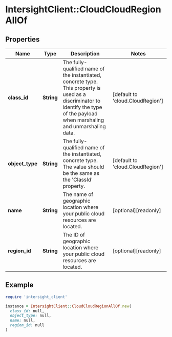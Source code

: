 # IntersightClient::CloudCloudRegionAllOf

## Properties

| Name | Type | Description | Notes |
| ---- | ---- | ----------- | ----- |
| **class_id** | **String** | The fully-qualified name of the instantiated, concrete type. This property is used as a discriminator to identify the type of the payload when marshaling and unmarshaling data. | [default to &#39;cloud.CloudRegion&#39;] |
| **object_type** | **String** | The fully-qualified name of the instantiated, concrete type. The value should be the same as the &#39;ClassId&#39; property. | [default to &#39;cloud.CloudRegion&#39;] |
| **name** | **String** | The name of geographic location where your public cloud resources are located. | [optional][readonly] |
| **region_id** | **String** | The ID of geographic location where your public cloud resources are located. | [optional][readonly] |

## Example

```ruby
require 'intersight_client'

instance = IntersightClient::CloudCloudRegionAllOf.new(
  class_id: null,
  object_type: null,
  name: null,
  region_id: null
)
```

